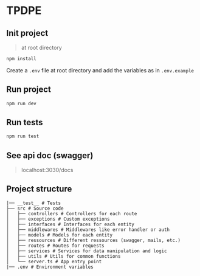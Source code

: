 # TPDPE

## Init project
> at root directory
```bash
npm install
```

Create a `.env` file at root directory and add the variables as in `.env.example`

## Run project

```bash
npm run dev
```

## Run tests

```bash
npm run test
```

## See api doc (swagger)
> localhost:3030/docs

## Project structure

```
|── __test__ # Tests
├── src # Source code
│   ├── controllers # Controllers for each route
│   ├── exceptions # Custom exceptions
│   ├── interfaces # Interfaces for each entity
│   ├── middlewares # Middlewares like error handler or auth
│   ├── models # Models for each entity
│   ├── ressources # Different ressources (swagger, mails, etc.)
│   ├── routes # Routes for requests
│   ├── services # Services for data manipulation and logic
│   ├── utils # Utils for common functions
│   └── server.ts # App entry point
|── .env # Environment variables